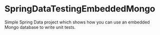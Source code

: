 # SpringDataTestingEmbeddedMongo
Simple Spring Data project which shows how you can use an embedded Mongo database to write unit tests.
